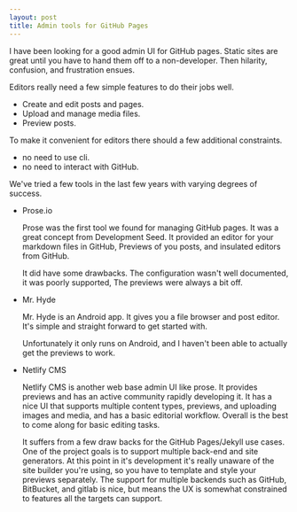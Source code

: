 ```yaml
---
layout: post
title: Admin tools for GitHub Pages
---
```


I have been looking for a good admin UI for GitHub pages. Static sites are great until you have to hand them off to a non-developer. Then hilarity, confusion, and frustration ensues.

Editors really need a few simple features to do their jobs well.

* Create and edit posts and pages.
* Upload and manage media files.
* Preview posts.

To make it convenient for editors there should a few additional constraints. 

* no need to use cli.
* no need to interact with GitHub.


We've tried a few tools in the last few years with varying degrees of success.

* Prose.io

  Prose was the first tool we found for managing GitHub pages. It was a great concept from Development Seed. It provided an editor for your markdown files in GitHub, Previews of you posts, and insulated editors from GitHub.

  It did have some drawbacks. The configuration wasn't well documented, it was poorly supported, The previews were always a bit off.

* Mr. Hyde

  Mr. Hyde is an Android app. It gives you a file browser and post editor. It's simple and straight forward to get started with. 

  Unfortunately it only runs on Android, and I haven't been able to actually get the previews to work.

* Netlify CMS

  Netlify CMS is another web base admin UI like prose. It provides previews and has an active community rapidly developing it. It has a nice UI that supports multiple content types, previews, and uploading images and media, and has a basic editorial workflow. Overall is the best to come along for basic editing tasks. 

  It suffers from a few draw backs for the GitHub Pages/Jekyll use cases. One of the project goals is to support multiple back-end and site generators. At this point in it's development it's really unaware of the site builder you're using, so you have to template and style your previews separately. The support for multiple backends such as GitHub, BitBucket, and gitlab is nice, but means the UX is somewhat constrained to features all the targets can support.

